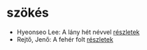 # szökés

- Hyeonseo Lee: A lány hét névvel [részletek](_details/Hyeonseo%20Lee.md#id_988)
- Rejtő, Jenő: A fehér folt [részletek](_details/Rejt%C5%91%2C%20Jen%C5%91.md#id_123)